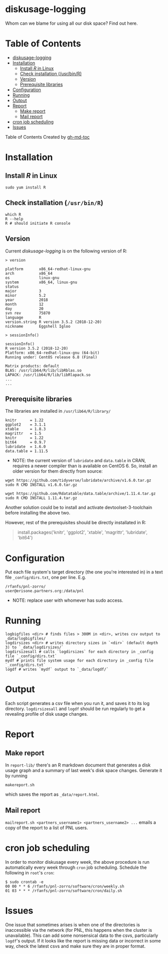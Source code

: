 # diskusage-logging

Whom can we blame for using all our disk space?  Find out here.

Table of Contents
=================

   * [diskusage-logging](#diskusage-logging)
   * [Installation](#installation)
      * [Install <em>R</em> in Linux](#install-r-in-linux)
      * [Check installation (/usr/bin/R)](#check-installation-usrbinr)
      * [Version](#version)
      * [Prerequisite libraries](#prerequisite-libraries)
   * [Configuration](#configuration)
   * [Running](#running)
   * [Output](#output)
   * [Report](#report)
      * [Make report](#make-report)
      * [Mail report](#mail-report)
   * [cron job scheduling](#cron-job-scheduling)
   * [Issues](#issues)

Table of Contents Created by [gh-md-toc](https://github.com/ekalinin/github-markdown-toc)


# Installation

## Install *R* in Linux

    sudo yum install R
    
## Check installation (`/usr/bin/R`)

    which R
    R --help
    R # should initiate R console

## Version

Current *diskusage-logging* is on the following version of R:
    
    > version
    
    platform       x86_64-redhat-linux-gnu
    arch           x86_64
    os             linux-gnu
    system         x86_64, linux-gnu
    status
    major          3
    minor          5.2
    year           2018
    month          12
    day            20
    svn rev        75870
    language       R
    version.string R version 3.5.2 (2018-12-20)
    nickname       Eggshell Igloo

    > sessionInfo()
    
    sessionInfo()
    R version 3.5.2 (2018-12-20)
    Platform: x86_64-redhat-linux-gnu (64-bit)
    Running under: CentOS release 6.8 (Final)

    Matrix products: default
    BLAS: /usr/lib64/R/lib/libRblas.so
    LAPACK: /usr/lib64/R/lib/libRlapack.so
    ...
    ...

    
## Prerequisite libraries
The libraries are installed in `/usr/lib64/R/library/`


    knitr      = 1.22
    ggplot2    = 3.1.1
    xtable     = 1.8.3
    magrittr   = 1.5
    knitr      = 1.22
    bit64      = 0.9.7
    lubridate  = 1.6.0
    data.table = 1.11.5
    

* NOTE: the current version of `lubridate` and `data.table` in CRAN, requires 
a newer compiler than is available on CentOS 6. So, install an older version for 
them directly from source:

```
wget https://github.com/tidyverse/lubridate/archive/v1.6.0.tar.gz
sudo R CMD INSTALL v1.6.0.tar.gz  
  
wget https://github.com/Rdatatable/data.table/archive/1.11.4.tar.gz
sudo R CMD INSTALL 1.11.4.tar.gz
```

Another solution could be to install and activate devtoolset-3-toolchain before installing the above two.

However, rest of the prerequisites should be directly installated in R:

  > install.packages('knitr', 'ggplot2', 'xtable', 'magrittr', 'lubridate', 'bit64')


# Configuration

Put each file system's target directory (the one you're interested in) in a
text file `_config/dirs.txt`, one per line. E.g.

    /rfanfs/pnl-zorro/
    user@erisone.partners.org:/data/pnl

* NOTE: replace user with whomever has sudo access.
    
# Running

    logbigfiles <dir> # finds files > 300M in <dir>, writes csv output to _data/logbigfiles/
    logdirsizes <dir> # writes directory sizes in `<dir>` (default depth 3) to `_data/logdirsizes/`
    logdirsizesall # calls `logdirsizes` for each directory in _config file `_config/dirs.txt`
    mydf # prints file system usage for each directory in _config file `_config/dirs.txt`
    logdf # writes `mydf` output to `_data/logdf/`

# Output

Each script generates a csv file when you run it, and saves it to its log directory.
`logdirsizesall` and `logdf` should be run regularly to get a revealing profile of
disk usage changes.

# Report

## Make report

In `report-lib/` there's an R markdown document that generates a disk usage graph and a summary
of last week's disk space changes.  Generate it by running

    makereport.sh

which saves the report as `_data/report.html`. 

## Mail report

`mailreport.sh <partners_username1> <partners_username2> ...` emails a copy of the report to a
list of PNL users.

# cron job scheduling

In order to monitor diskusage every week, the above procedure is run automatically 
every week through `cron` job scheduling. Schedule the following in `root`'s `cron`:

    $ sudo crontab -e
    00 00 * * 6 /rfanfs/pnl-zorro/software/cron/weekly.sh
    01 03 * * * /rfanfs/pnl-zorro/software/cron/daily.sh
    

# Issues

One issue that sometimes arises is when one of the directories is inaccessible via the
network (for PNL, this happens when the cluster is unavailable). This can add some
nonsensical data to the csvs, particularly `logdf`'s output.  If it looks like the
report is missing data or incorrect in some way, check the latest csvs and make sure
they are in proper format.
